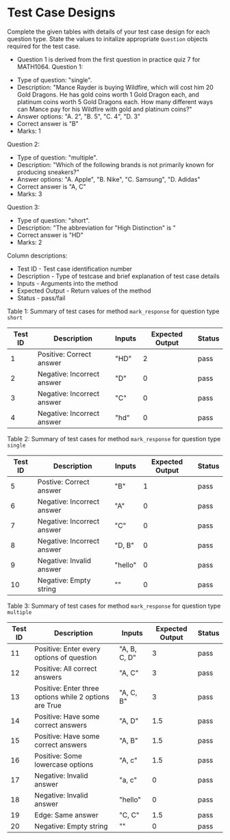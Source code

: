 # Test Case Designs
Complete the given tables with details of your test case design for each question type.
State the values to initalize appropriate `Question` objects required for the test case.

* Question 1 is derived from the first question in practice quiz 7 for MATH1064.
Question 1:
- Type of question: "single".
- Description: "Mance Rayder is buying Wildfire, which will cost him 20 Gold Dragons. 
He has gold coins worth 1 Gold Dragon each, and platinum coins worth 5 Gold Dragons each. 
How many different ways can Mance pay for his Wildfire with gold and platinum coins?"
- Answer options: "A. 2", "B. 5", "C. 4", "D. 3"
- Correct answer is "B"
- Marks: 1

Question 2:
- Type of question: "multiple".
- Description: "Which of the following brands is not primarily known for producing sneakers?"
- Answer options: "A. Apple", "B. Nike", "C. Samsung", "D. Adidas"
- Correct answer is "A, C"
- Marks: 3

Question 3:
- Type of question: "short".
- Description: "The abbreviation for "High Distinction" is "
- Correct answer is "HD"
- Marks: 2

Column descriptions:
* Test ID - Test case identification number
* Description - Type of testcase and brief explanation of test case details
* Inputs - Arguments into the method
* Expected Output - Return values of the method
* Status - pass/fail


Table 1: Summary of test cases for method `mark_response` for question type `short`

| Test ID |             Description              | Inputs | Expected Output | Status |
| ------- | -------------------------------------| ------ | --------------- | ------ |
|   1     |  Positive: Correct answer            |  "HD"  |       2         |   pass |
|   2     |  Negative: Incorrect answer          |  "D"   |       0         |   pass |
|   3     |  Negative: Incorrect answer          |  "C"   |       0         |   pass |
|   4     |  Negative: Incorrect answer          |  "hd"  |       0         |   pass |
Table 2: Summary of test cases for method `mark_response` for question type `single`

| Test ID |            Description               | Inputs | Expected Output | Status |
| ------- | -------------------------------------| ------ | --------------- | ------ |
|   5     | Postive: Correct answer              |  "B"   |       1         |  pass  |
|   6     | Negative: Incorrect answer           |  "A"   |       0         |  pass  |
|   7     | Negative: Incorrect answer           |  "C"   |       0         |  pass  |
|   8     | Negative: Incorrect answer           | "D, B" |       0         |  pass  |
|   9     | Negative: Invalid answer             |"hello" |       0         |  pass  |
|   10    | Negative: Empty string               |  ""    |       0         |  pass  |


Table 3: Summary of test cases for method `mark_response` for question type `multiple`

| Test ID |                     Description                       |    Inputs         | Expected Output | Status |
| ------- | ------------------------------------------------------| ------------------| --------------- | ------ |
|   11    | Positive: Enter every options of question             | "A, B, C, D"      |  3              | pass   |
|   12    | Positive: All correct answers                         | "A, C"            |  3              | pass   |
|   13    | Positive: Enter three options while 2 options are True| "A, C, B"         |  3              | pass   |
|   14    | Positive: Have some correct answers                   | "A, D"            |  1.5            | pass   |
|   15    | Positive: Have some correct answers                   | "A, B"            |  1.5            | pass   |
|   16    | Positive: Some lowercase options                      | "A, c"            |  1.5            | pass   |
|   17    | Negative: Invalid answer                              | "a, c"            |  0              | pass   |
|   18    | Negative: Invalid answer                              |"hello"            |  0              | pass   |
|   19    | Edge: Same answer                                     |"C, C"             |  1.5            | pass   |
|   20    | Negative: Empty string                                |""                 |  0              | pass   |  



